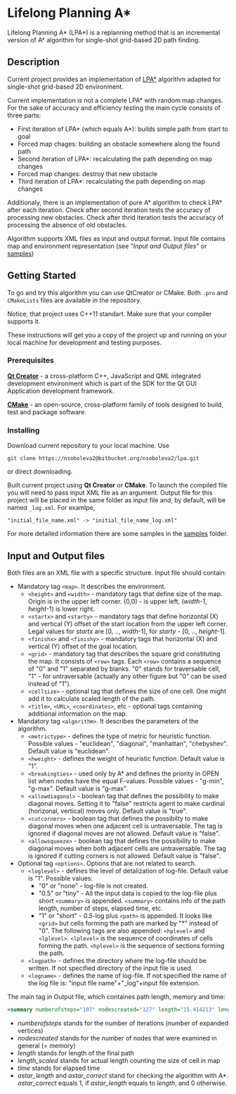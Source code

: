 # Lifelong Planning A*
Lifelong Planning A\* (LPA\*) is a replanning method that is an incremental version of A\* algorithm for single-shot grid-based 2D path finding. 

## Description
Current project provides an implementation of [LPA\*](https://www.cs.cmu.edu/~maxim/files/aij04.pdf) algorithm adapted for single-shot grid-based 2D environment. 

Current implementation is not a complete LPA\* with random map changes. For the sake of accuracy and efficiency testing the main cycle consists of three parts: 
- First iteration of LPA\* (which equals A\*): builds simple path from start to goal
- Forced map chages: building an obstacle somewhere along the found path
- Second iteration of LPA\*: recalculating the path depending on map changes
- Forced map changes: destroy that new obstacle
- Third iteration of LPA\*: recalculating the path depending on map changes

Additionaly, there is an implementation of pure A* algorithm to check LPA* after each iteration. Check after second iteration tests the accuracy of processing new obstacles. Check after thrid iteration tests the accuracy of processing the absence of old obstacles.

Algorithm supports XML files as input and output format. Input file contains map and environment representation (see *"Input and Output files"* or [samples](https://bitbucket.org/nsoboleva2/lpa/src/a93edc8bc172aa99c04d880e6374d1278c809d3e/maps/?at=master))

## Getting Started 

To go and try this algorithm you can use QtCreator or CMake. 
Both `.pro` and `CMakeLists` files are available in the repository.

Notice, that project uses C++11 standart. Make sure that your compiler supports it.

These instructions will get you a copy of the project up and running on your local machine for development and testing purposes.

### Prerequisites

**[Qt Creator](https://info.qt.io/download-qt-for-device-creation?hsCtaTracking=c80600ba-f2ea-45ed-97ef-6949c1c4c236%7C643bd8f4-2c59-4c4c-ba1a-4aaa05b51086)** -  a cross-platform C++, JavaScript and QML integrated development environment which is part of the SDK for the Qt GUI Application development framework. 

**[CMake](https://cmake.org/)** - an open-source, cross-platform family of tools designed to build, test and package software.

### Installing

Download current repository to your local machine. Use
```
git clone https://nsoboleva2@bitbucket.org/nsoboleva2/lpa.git
```
or direct downloading.

Built current project using **Qt Creator** or **CMake**. To launch the compiled file you will need to pass input XML file as an argument. Output file for this project will be placed in the same folder as input file and, by default, will be named `_log.xml`. For examlpe, 
```
"initial_file_name.xml" -> "initial_file_name_log.xml"
```
For more detailed information there are some samples in the [samples](https://bitbucket.org/nsoboleva2/lpa/src/a93edc8bc172aa99c04d880e6374d1278c809d3e/maps/?at=master) folder.

## Input and Output files

Both files are an XML file with a specific structure. 
Input file should contain:

+ Mandatory tag `<map>`. It describes the environment.
  * `<height>` and `<width>` - mandatory tags that define size of the map. Origin is in the upper left corner. (0,0) - is upper left, (*width*-1, *height*-1) is lower right.
  * `<startx>` and `<starty>` - mandatory tags that define horizontal (X) and vertical (Y) offset of the start location from the upper left corner. Legal values for *startx* are [0, .., *width*-1], for *starty* - [0, .., *height*-1].
  * `<finishx>` and `<finishy>` - mandatory tags that horizontal (X) and vertical (Y) offset of the goal location.
  * `<grid>` - mandatory tag that describes the square grid constituting the map. It consists of `<row>` tags. Each `<row>` contains a sequence of "0" and "1" separated by blanks. "0" stands for traversable cell, "1" - for untraversable (actually any other figure but "0" can be used instead of "1").
  * `<cellsize>` - optional tag that defines the size of one cell. One might add it to calculate scaled length of the path.
  * `<title>`, `<URL>`, `<coordinates>`, etc - optional tags containing additional information on the map.
+ Mandatory tag `<algorithm>`. It describes the parameters of the algorithm.
  * `<metrictype>` - defines the type of metric for heuristic function. Possible values - "euclidean", "diagonal", "manhattan", "chebyshev". Default value is "euclidean".
  * `<hweight>` - defines the weight of heuristic function. Default value is "1".
  * `<breakingties>` - used only by A\* and defines the priority in OPEN list when nodes have the equal F-values. Possible values - "g-min", "g-max". Default value is "g-max".
  * `<allowdiagonal>` - boolean tag that defines the possibility to make diagonal moves. Setting it to "false" restricts agent to make cardinal (horizonal, vertical) moves only. Default value is "true".
  * `<cutcorners>` - boolean tag that defines the possibilty to make diagonal moves when one adjacent cell is untraversable. The tag is ignored if diagonal moves are not allowed. Default value is "false".
  * `<allowsqueeze>` - boolean tag that defines the possibility to make diagonal moves when both adjacent cells are untraversable. The tag is ignored if cutting corners is not allowed. Default value is "false".
+ Optional tag `<options>`. Options that are not related to search.
  * `<loglevel>` - defines the level of detalization of log-file. Default value is "1". Possible values:
    - "0" or "none" - log-file is not created.
    - "0.5" or "tiny" - All the input data is copied to the log-file plus short `<summary>` is appended. `<summary>` contains info of the path length, number of steps, elapsed time, etc.
    - "1" or "short" - *0.5*-log plus `<path>` is appended. It looks like `<grid>` but cells forming the path are marked by "\*" instead of "0". The following tags are also appended: `<hplevel>` and `<lplevel>`. `<lplevel>` is the sequence of coordinates of cells forming the path. `<hplevel>` is the sequence of sections forming the path.
  * `<logpath>` - defines the directory where the log-file should be written. If not specified directory of the input file is used. 
  * `<logname>` - defines the name of log-file. If not specified the name of the log file is: "input file name"+"_log"+input file extension.

The main tag in Output file, which containes path length, memory and time:  
```xml
<summary numberofsteps="107" nodescreated="127" length="15.414213" length_scaled="41.618375587463383" time="0.000512" astar_length="15.414213" astar_correct="1"/>
```
* _numberofsteps_ stands for the number of iterations (number of expanded vertices)
* _nodescreated_  stands for the number of nodes that were examined in general (= memory)
* _length_ stands for length of the final path
* _length_scaled_ stands for actual length counting the size of cell in map
* _time_ stands for elapsed time
* _astar_length_ and _astar_correct_ stand for checking the algorithm with A\*. _astar_correct_ equals 1, if _astar_length_ equals to _length_, and 0 otherwise.